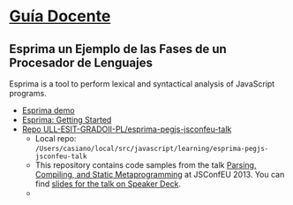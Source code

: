 # [Guía Docente](https://www.ull.es/apps/guias/guias/view_guide/16020/)

##  Esprima un Ejemplo de las Fases de un Procesador de Lenguajes

Esprima is a tool to perform lexical and syntactical analysis of JavaScript programs.

* <a href="http://esprima.org/demo/parse.html" target="_blank">Esprima demo</a>
* <a href="https://esprima.readthedocs.io/en/latest/getting-started.html" target="_blank">Esprima: Getting Started</a>
* <a href="https://github.com/ULL-ESIT-GRADOII-PL/esprima-pegjs-jsconfeu-talk" target="_blank">Repo ULL-ESIT-GRADOII-PL/esprima-pegjs-jsconfeu-talk</a>
    * Local repo: `/Users/casiano/local/src/javascript/learning/esprima-pegjs-jsconfeu-talk`
    * This repository contains code samples from the talk [Parsing, Compiling, and Static Metaprogramming][talk] at JSConfEU 2013. You can find [slides for the talk on Speaker Deck](https://speakerdeck.com/pdubroy/parsing-compiling-and-static-metaprogramming).
    * [talk]: http://2013.jsconf.eu/speakers/patrick-dubroy-parsing-compiling-and-static-metaprogramming.html
